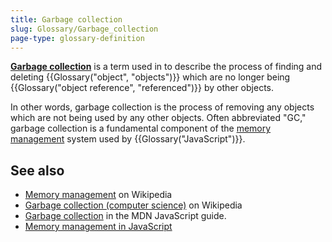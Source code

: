 ```yaml
---
title: Garbage collection
slug: Glossary/Garbage_collection
page-type: glossary-definition
---
```




**[Garbage collection](/Web/JavaScript/Memory_management#garbage_collection)** is a term used in  to describe the process of finding and deleting {{Glossary("object", "objects")}} which are no longer being {{Glossary("object reference", "referenced")}} by other objects.

In other words, garbage collection is the process of removing any objects which are not being used by any other objects. Often abbreviated "GC," garbage collection is a fundamental component of the [memory management](/Web/JavaScript/Memory_management) system used by {{Glossary("JavaScript")}}.

## See also

- [Memory management](https://en.wikipedia.org/wiki/Memory_management) on Wikipedia
- [Garbage collection (computer science)](<https://en.wikipedia.org/wiki/Garbage_collection_(computer_science)>) on Wikipedia
- [Garbage collection](/Web/JavaScript/Memory_management#garbage_collection) in the MDN JavaScript guide.
- [Memory management in JavaScript](/Web/JavaScript/Memory_management)
